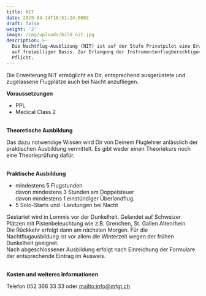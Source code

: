 ```yaml
---
title: NIT
date: 2019-04-14T10:51:24.000Z
draft: false
weight: '2'
image: /img/uploads/bild_nit.jpg
description: >-
  Die Nachtflug-Ausblidung (NIT) ist auf der Stufe Privatpilot eine Erweiterung
  auf freiwilliger Basis. Zur Erlangung der Instrumentenflugberechtigung ist sie
  Pflicht.
---
```

Die Erweiterung NIT ermöglicht es Dir, entsprechend ausgerüstete und zugelassene Flugplätze auch bei Nacht anzufliegen.

**Voraussetzungen**

* PPL
* Medical Class 2

\
**Theoretische Ausbildung**

Das dazu notwendige Wissen wird Dir von Deinem Fluglehrer anlässlich der praktischen Ausbildung vermittelt. Es gibt weder einen Theoriekurs noch eine Theorieprüfung dafür.

\
**Praktische Ausbildung**

* mindestens 5 Flugstunden\
  davon mindestens 3 Stunden am Doppelsteuer\
  davon mindestens 1 einstündiger Überlandflug. 
* 5 Solo-Starts und -Landungen bei Nacht 

Gestartet wird in Lommis vor der Dunkelheit. Gelandet auf Schweizer Plätzen mit Pistenbeleuchtung wie z.B. Grenchen, St. Gallen Altenrhein\
Die Rückkehr erfolgt dann am nächsten Morgen. Für die Nachtflugausbildung ist vor allem die Winterzeit wegen der frühen Dunkelheit geeignet.\
Nach abgeschlossener Ausbildung erfolgt nach Einreichung der Formulare der entsprechende Eintrag im Ausweis.

\
**Kosten und weiteres Informationen**

Telefon 052 366 33 33 oder <mailto:info@mfgt.ch>
